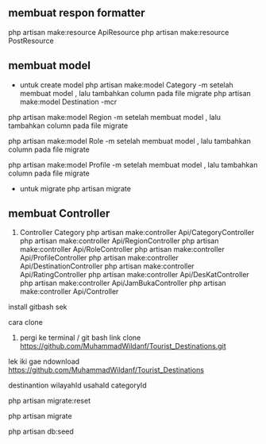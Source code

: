 ## membuat respon formatter

php artisan make:resource ApiResource
php artisan make:resource PostResource

## membuat model
- untuk create model
php artisan make:model Category -m
setelah membuat model , lalu tambahkan column pada file migrate
php artisan make:model Destination -mcr

php artisan make:model Region -m
setelah membuat model , lalu tambahkan column pada file migrate

php artisan make:model Role -m
setelah membuat model , lalu tambahkan column pada file migrate

php artisan make:model Profile -m
setelah membuat model , lalu tambahkan column pada file migrate


- untuk migrate
php artisan migrate


## membuat Controller 
1. Controller Category
php artisan make:controller Api/CategoryController
php artisan make:controller Api/RegionController
php artisan make:controller Api/RoleController
php artisan make:controller Api/ProfileController
php artisan make:controller Api/DestinationController
php artisan make:controller Api/RatingController
php artisan make:controller Api/DesKatController
php artisan make:controller Api/JamBukaController
php artisan make:controller Api/Controller


install gitbash sek 

cara clone 
1. pergi ke terminal / git bash 
link clone 
https://github.com/MuhammadWildanf/Tourist_Destinations.git

lek iki gae ndownload 
https://github.com/MuhammadWildanf/Tourist_Destinations


destinantion 
wilayahId
usahaId
categoryId


php artisan migrate:reset

php artisan migrate

php artisan db:seed